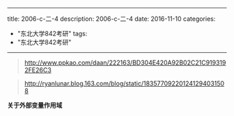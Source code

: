 
---
title: 2006-c-二-4
description: 2006-c-二-4
date: 2016-11-10
categories:
  - "东北大学842考研"
tags:
  - "东北大学842考研"

---

>http://www.ppkao.com/daan/222163/BD304E420A92B02C21C9193192FE26C3

> http://ryanlunar.blog.163.com/blog/static/183577092201241294031508

**关于外部变量作用域**



